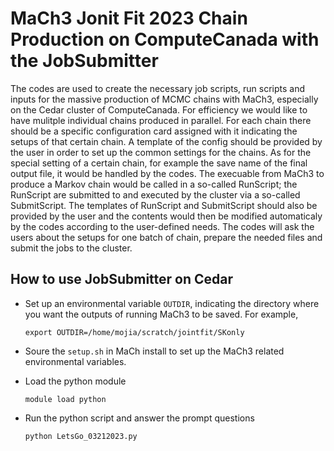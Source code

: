 # MaCh3 Jonit Fit 2023 Chain Production on ComputeCanada with the JobSubmitter

The codes are used to create the necessary job scripts, run scripts and inputs for the massive production of MCMC chains with MaCh3, especially on the Cedar cluster of ComputeCanada. For efficiency we would like to have mulitple individual chains produced in parallel. For each chain there should be a specific configuration card assigned with it indicating the setups of that certain chain. A template of the config should be provided by the user in order to set up the common settings for the chains. As for the special setting of a certain chain, for example the save name of the final output file, it would be handled by the codes. The execuable from MaCh3 to produce a Markov chain would be called in a so-called RunScript; the RunScript are submitted to and executed by the cluster via a so-called SubmitScript. The templates of RunScript and SubmitScript should also be provided by the user and the contents would then be modified automaticaly by the codes according to the user-defined needs. The codes will ask the users about the setups for one batch of chain, prepare the needed files and submit the jobs to the cluster.

## How to use JobSubmitter on Cedar

- Set up an environmental variable `OUTDIR`, indicating the directory where you want the outputs of running MaCh3 to be saved. For example,
  ```
  export OUTDIR=/home/mojia/scratch/jointfit/SKonly
  ```
- Soure the `setup.sh` in MaCh install to set up the MaCh3 related environmental variables.
   
- Load the python module
  ```
  module load python
  ```
- Run the python script and answer the prompt questions
  ```
  python LetsGo_03212023.py 
  ```
     
